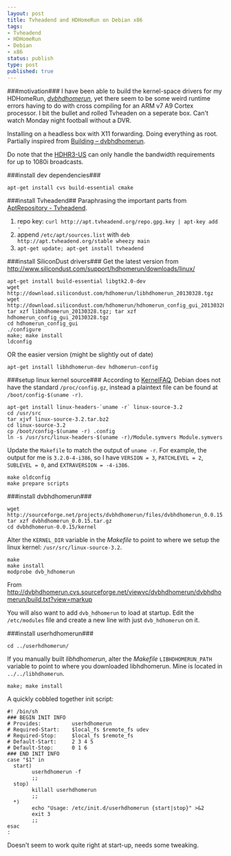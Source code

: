 ```yaml
---
layout: post
title: Tvheadend and HDHomeRun on Debian x86
tags:
- Tvheadend
- HDHomeRun
- Debian
- x86
status: publish
type: post
published: true
---
```

###motivation###
I have been able to build the kernel-space drivers for my HDHomeRun,
_[dvbhdhomerun](http://dvbhdhomerun.cvs.sourceforge.net/)_, yet there seem to
be some weird runtime errors having to do with cross compiling for an
ARM v7 A9 Cortex processor. I bit the bullet and rolled Tvheaden on a seperate
box. Can't watch Monday night football without a DVR.

Installing on a headless box with X11 forwarding. Doing everything as root.
Partially inspired from
[Building – dvbhdhomerun](http://sourceforge.net/apps/trac/dvbhdhomerun/wiki/Building).

Do note that the [HDHR3-US](http://www.silicondust.com/products/models/hdhr3-us/)
can only handle the bandwidth requirements for up to 1080i broadcasts.



###install dev dependencies###

    apt-get install cvs build-essential cmake



###install Tvheadend##
Paraphrasing the important parts from
[AptRepository - Tvheadend](https://tvheadend.org/projects/tvheadend/wiki/AptRepository).

1. repo key: `curl http://apt.tvheadend.org/repo.gpg.key | apt-key add -`
2. append `/etc/apt/sources.list` with `deb http://apt.tvheadend.org/stable wheezy main`
3. `apt-get update; apt-get install tvheadend`



###install SiliconDust drivers###
Get the latest version from
<http://www.silicondust.com/support/hdhomerun/downloads/linux/>

    apt-get install build-essential libgtk2.0-dev
    wget http://download.silicondust.com/hdhomerun/libhdhomerun_20130328.tgz
    wget http://download.silicondust.com/hdhomerun/hdhomerun_config_gui_20130328.tgz
    tar xzf libhdhomerun_20130328.tgz; tar xzf hdhomerun_config_gui_20130328.tgz
    cd hdhomerun_config_gui
    ./configure
    make; make install
    ldconfig

OR the easier version (might be slightly out of date)

    apt-get install libhdhomerun-dev hdhomerun-config



###setup linux kernel source###
According to [KernelFAQ](https://wiki.debian.org/KernelFAQ), Debian does
not have the standard `/proc/config.gz`, instead a plaintext file can be found
at `/boot/config-$(uname -r)`.

    apt-get install linux-headers-`uname -r` linux-source-3.2
    cd /usr/src
    tar xjvf linux-source-3.2.tar.bz2
    cd linux-source-3.2
    cp /boot/config-$(uname -r) .config
    ln -s /usr/src/linux-headers-$(uname -r)/Module.symvers Module.symvers
    
Update the `Makefile` to match the output of `uname -r`. For example,
the output for me is `3.2.0-4-i386`, so I have `VERSION = 3`,
`PATCHLEVEL = 2`, `SUBLEVEL = 0`, and `EXTRAVERSION = -4-i386`.

    make oldconfig
    make prepare scripts



###install dvbhdhomerun###

    wget http://sourceforge.net/projects/dvbhdhomerun/files/dvbhdhomerun_0.0.15.tar.gz
    tar xzf dvbhdhomerun_0.0.15.tar.gz
    cd dvbhdhomerun-0.0.15/kernel

Alter the `KERNEL_DIR` variable in the _Makefile_ to point to where
we setup the linux kernel: `/usr/src/linux-source-3.2`.

    make
    make install
    modprobe dvb_hdhomerun

From <http://dvbhdhomerun.cvs.sourceforge.net/viewvc/dvbhdhomerun/dvbhdhomerun/build.txt?view=markup>

You will also want to add `dvb_hdhomerun` to load at startup.
Edit the `/etc/modules` file and create a new line with
just `dvb_hdhomerun` on it.



###install userhdhomerun###

    cd ../userhdhomerun/

If you manually built _libhdhomerun_, alter the _Makefile_
`LIBHDHOMERUN_PATH` variable to point to where you downloaded
libhdhomerun. Mine is located in `../../libhdhomerun`.

    make; make install

A quickly cobbled together init script:

    #! /bin/sh
    ### BEGIN INIT INFO
    # Provides:          userhdhomerun
    # Required-Start:    $local_fs $remote_fs udev
    # Required-Stop:     $local_fs $remote_fs
    # Default-Start:     2 3 4 5
    # Default-Stop:      0 1 6
    ### END INIT INFO
    case "$1" in
      start)
            userhdhomerun -f
            ;;
      stop)
            killall userhdhomerun
            ;;
      *)
            echo "Usage: /etc/init.d/userhdhomerun {start|stop}" >&2
            exit 3
            ;;
    esac
    :

Doesn't seem to work quite right at start-up, needs some tweaking.

